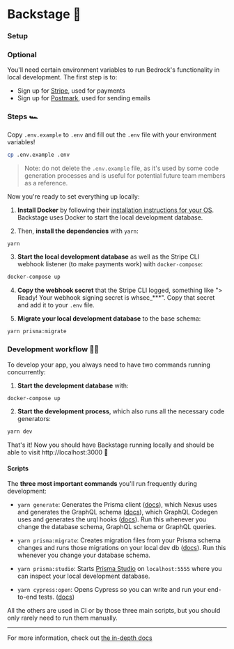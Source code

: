 # Backstage 🕺

### Setup

### Optional

You'll need certain environment variables to run Bedrock's functionality in local development. The first step is to:

- Sign up for [Stripe](https://stripe.com), used for payments
- Sign up for [Postmark](https://postmarkapp.com), used for sending emails

### Steps 🏎️

Copy `.env.example` to `.env` and fill out the `.env` file with your environment variables!

```sh
cp .env.example .env
```

> Note: do not delete the `.env.example` file, as it's used by some code generation processes and is useful for potential future team members as a reference.

Now you're ready to set everything up locally:

1. **Install Docker** by following their [installation instructions for your OS](https://docs.docker.com/get-docker/). Backstage uses Docker to start the local development database.

2. Then, **install the dependencies** with `yarn`:

```sh
yarn
```

3. **Start the local development database** as well as the Stripe CLI webhook listener (to make payments work) with `docker-compose`:

```sh
docker-compose up
```

4. **Copy the webhook secret** that the Stripe CLI logged, something like "> Ready! Your webhook signing secret is whsec\_\*\*\*". Copy that secret and add it to your `.env` file.

5. **Migrate your local development database** to the base schema:

```sh
yarn prisma:migrate
```

### Development workflow 🧑‍💻

To develop your app, you always need to have two commands running concurrently:

1. **Start the development database** with:

```sh
docker-compose up
```

2. **Start the development process**, which also runs all the necessary code generators:

```sh
yarn dev
```

That's it! Now you should have Backstage running locally and should be able to visit http://localhost:3000 🎉

#### Scripts

The **three most important commands** you'll run frequently during development:

- `yarn generate`: Generates the Prisma client ([docs](https://www.prisma.io/docs/concepts/components/prisma-client)), which Nexus uses and generates the GraphQL schema ([docs](https://nexusjs.org/docs/guides/generated-artifacts)), which GraphQL Codegen uses and generates the urql hooks ([docs](https://graphql-code-generator.com/docs/plugins/typescript-urql)). Run this whenever you change the database schema, GraphQL schema or GraphQL queries.

- `yarn prisma:migrate`: Creates migration files from your Prisma schema changes and runs those migrations on your local dev db ([docs](https://www.prisma.io/docs/concepts/components/prisma-migrate)). Run this whenever you change your database schema.

- `yarn prisma:studio`: Starts [Prisma Studio](https://prisma.io/studio) on `localhost:5555` where you can inspect your local development database.

- `yarn cypress:open`: Opens Cypress so you can write and run your end-to-end tests. ([docs](https://docs.cypress.io/guides/getting-started/installing-cypress.html#Adding-npm-scripts))

All the others are used in CI or by those three main scripts, but you should only rarely need to run them manually.

---


For more information, check out [the in-depth docs](./docs/README.md)
